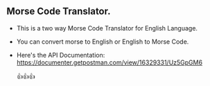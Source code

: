 ## Morse Code Translator.
* This is a two way Morse Code Translator for English Language.
* You can convert morse to English or English to Morse Code.
* Here's the API Documentation: https://documenter.getpostman.com/view/16329331/Uz5GpGM6

    👍👍👍
